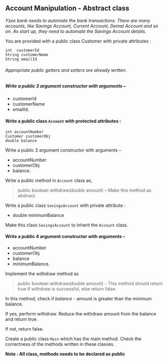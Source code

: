 ## Account Manipulation - Abstract class

_Yzee bank needs to automate the bank transactions.  There are many accounts, like Savings Account, Current Account, Demat Account and so on. As start up, they need to automate the Savings Account details._ 

You are provided with a public class Customer with private attributes :

    int  customerId
    String customerName
    String emailId

###### Appropriate public getters and setters are already written.

##### Write a public 3 argument constructor with arguments – 
* customerId
* customerName 
* emailId.

#### Write a public class ```Account``` with protected attributes :

    int accountNumber
    Customer customerObj
    double balance

Write a public 3 argument constructor with arguments – 
 * accountNumber
 * customerObj 
 * balance.

Write a public method in ```Account``` class as,     

> public boolean withdraw(double amount) – Make this method as abstract.

Write  a public class ```SavingsAccount``` with private attribute : 

* double minimumBalance

Make this class ```SavingsAccount``` to inherit the ```Account``` class.

#### Write a public 4 argument constructor with arguments – 
* accountNumber
* customerObj
* balance 
* minimumBalance.

Implement the  withdraw method  as

> public boolean withdraw(double amount) -  This method should return true if withdraw is successful, else return false.

In this method, check if _balance_ - amount   is greater than the minimum balance.

If yes, perform withdraw.  Reduce the withdraw amount from the balance and return true.

If not, return false.

Create a public class ```Main``` which has the main method.  Check the correctness of the methods written in these classes.

**Note :  All class, methods needs to be declared as public**
